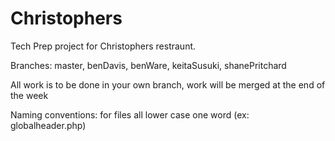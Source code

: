 # Christophers
Tech Prep project for Christophers restraunt.

Branches: master, benDavis, benWare, keitaSusuki, shanePritchard

All work is to be done in your own branch, work will be merged at the end of the week

Naming conventions: for files all lower case one word (ex: globalheader.php)